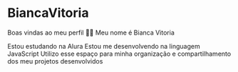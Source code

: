 # BiancaVitoria

Boas vindas ao meu perfil 💙💙
Meu nome é Bianca Vitoria

Estou estudando na Alura
Estou me desenvolvendo na linguagem JavaScript
Utilizo esse espaço para minha organização e compartilhamento dos meu projetos desenvolvidos
